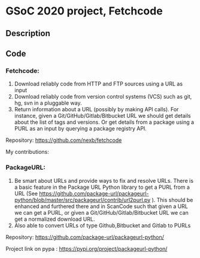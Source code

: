 # GSoC 2020 project, Fetchcode

## Description

## Code

### Fetchcode:
1) Download reliably code from HTTP and FTP sources using a URL as input
2) Download reliably code from version control systems (VCS) such as git, hg, svn in a pluggable way.
3) Return information about a URL (possibly by making API calls). For instance, given a Git/GitHub/Gitlab/Bitbucket URL we should get details about the list of tags and versions. Or get details from a package using a PURL as an input by querying a package registry API.

Repository: https://github.com/nexb/fetchcode

My contributions: 


### PackageURL:

1) Be smart about URLs and provide ways to fix and resolve URLs. There is a basic feature in the Package URL Python library to get a PURL from a URL (See https://github.com/package-url/packageurl-python/blob/master/src/packageurl/contrib/url2purl.py ). This should be enhanced and furthered there and in ScanCode such that given a URL we can get a PURL, or given a Git/GitHub/Gitlab/Bitbucket URL we can get a normalized download URL.
2) Also able to convert URLs of type Github,Bitbucket and Gitlab to PURLs

Repository: https://github.com/package-url/packageurl-python/

Project link on pypa : https://pypi.org/project/packageurl-python/
